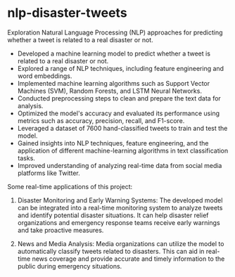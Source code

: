 # nlp-disaster-tweets
Exploration Natural Language Processing (NLP) approaches for predicting whether a tweet is related to a real disaster or not.

- Developed a machine learning model to predict whether a tweet is related to a real disaster or not.
- Explored a range of NLP techniques, including feature engineering and word embeddings.
- Implemented machine learning algorithms such as Support Vector Machines (SVM), Random Forests, and LSTM Neural Networks.
- Conducted preprocessing steps to clean and prepare the text data for analysis.
- Optimized the model's accuracy and evaluated its performance using metrics such as accuracy, precision, recall, and F1-score.
- Leveraged a dataset of 7600 hand-classified tweets to train and test the model.
- Gained insights into NLP techniques, feature engineering, and the application of different machine-learning algorithms in text classification tasks.
- Improved understanding of analyzing real-time data from social media platforms like Twitter.

Some real-time applications of this project:
1. Disaster Monitoring and Early Warning Systems: The developed model can be integrated into a real-time monitoring system to analyze tweets and identify potential disaster situations. It can help disaster relief organizations and emergency response teams receive early warnings and take proactive measures.

2. News and Media Analysis: Media organizations can utilize the model to automatically classify tweets related to disasters. This can aid in real-time news coverage and provide accurate and timely information to the public during emergency situations.
